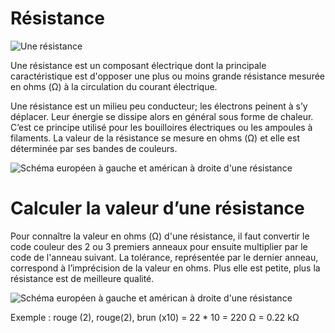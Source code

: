 # Résistance

![Une résistance](./resistance_photo.svg)

Une résistance est un composant électrique dont la principale caractéristique est d'opposer une plus ou moins grande résistance mesurée en ohms (Ω) à la circulation du courant électrique.

Une résistance est un milieu peu conducteur; les électrons peinent à s’y déplacer. Leur énergie se dissipe alors en général sous forme de chaleur. C’est ce principe utilisé pour les bouilloires électriques ou les ampoules à filaments.
La valeur de la résistance se mesure en ohms (Ω) et elle est déterminée par ses bandes de couleurs.


![Schéma européen à gauche et américan à droite d'une résistance](./resistance_schema.svg)

# Calculer la valeur d’une résistance

Pour connaître la valeur en ohms (Ω) d'une résistance,  il faut convertir le code couleur des 2 ou 3 premiers anneaux pour ensuite  multiplier par le code de l'anneau suivant. La tolérance, représentée par le dernier anneau, correspond à l’imprécision de la valeur en ohms. Plus elle est petite, plus la résistance est de meilleure qualité.

![Schéma européen à gauche et américan à droite d'une résistance](./resistance_calcul_code_couleur.svg)

Exemple : rouge (2), rouge(2), brun (x10) = 22 * 10 = 220 Ω = 0.22 kΩ


